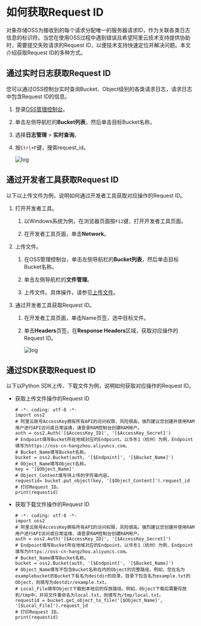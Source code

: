 # 如何获取Request ID

对象存储OSS为接收到的每个请求分配唯一的服务器请求ID，作为关联各类日志信息的标识符。当您在使用OSS过程中遇到错误且希望阿里云技术支持提供协助时，需要提交失败请求的Request ID，以便技术支持快速定位并解决问题。本文介绍获取Request ID的多种方式。

## 通过实时日志获取Request ID

您可以通过OSS控制台实时查询Bucket、Object级别的各类请求日志，请求日志中包含Request ID的信息。

1.  登录[OSS管理控制台](https://oss.console.aliyun.com/)。

2.  单击左侧导航栏的**Bucket列表**，然后单击目标Bucket名称。

3.  选择**日志管理** \> **实时查询**。

4.  按`Ctrl+F`键，搜索request\_id。

    ![log](https://static-aliyun-doc.oss-accelerate.aliyuncs.com/assets/img/zh-CN/3797193261/p283829.jpg)


## 通过开发者工具获取Request ID

以下以上传文件为例，说明如何通过开发者工具获取对应操作的Request ID。

1.  打开开发者工具。

    1.  以Windows系统为例，在浏览器页面按`F12`键，打开开发者工具页面。

    2.  在开发者工具页面，单击**Network**。

2.  上传文件。

    1.  在OSS管理控制台，单击左侧导航栏的**Bucket列表**，然后单击目标Bucket名称。

    2.  单击左侧导航栏的**文件管理**。

    3.  上传文件。具体操作，请参见[上传文件](/cn.zh-CN/控制台用户指南/文件管理/上传文件.md)。

3.  通过开发者工具获取Request ID。

    1.  在开发者工具页面，单击Name页签，选中目标文件。

    2.  单击**Headers**页签，在**Response Headers**区域，获取对应操作的Request ID。

        ![log](https://static-aliyun-doc.oss-accelerate.aliyuncs.com/assets/img/zh-CN/3661383261/p283939.jpg)


## 通过SDK获取Request ID

以下以Python SDK上传、下载文件为例，说明如何获取对应操作的Request ID。

-   获取上传文件操作的Request ID

    ```
    # -*- coding: utf-8 -*-
    import oss2
    # 阿里云账号AccessKey拥有所有API的访问权限，风险很高。强烈建议您创建并使用RAM用户进行API访问或日常运维，请登录RAM控制台创建RAM用户。
    auth = oss2.Auth('[$AccessKey_ID]', '[$AccessKey_Secret]')
    # Endpoint填写Bucket所在地域对应的Endpoint。以华东1（杭州）为例，Endpoint填写为https://oss-cn-hangzhou.aliyuncs.com。
    # Bucket_Name填写Bucket名称。
    bucket = oss2.Bucket(auth, '[$Endpoint]', '[$Bucket_Name]')
    # Object_Name填写Object名称。
    key = '[$Object_Name]'
    # Object_Content填写待上传的字符串内容。
    requestid= bucket.put_object(key, '[$Object_Content]').request_id
    # 打印Request ID。
    print(requestid)
    ```

-   获取下载文件操作的Request ID

    ```
    # -*- coding: utf-8 -*-
    import oss2
    # 阿里云账号AccessKey拥有所有API的访问权限，风险很高。强烈建议您创建并使用RAM用户进行API访问或日常运维，请登录RAM控制台创建RAM用户。
    auth = oss2.Auth('[$AccessKey_ID]', '[$AccessKey_Secret]')
    # Endpoint填写Bucket所在地域对应的Endpoint。以华东1（杭州）为例，Endpoint填写为https://oss-cn-hangzhou.aliyuncs.com。
    # Bucket_Name填写Bucket名称。
    bucket = oss2.Bucket(auth, '[$Endpoint]', '[$Bucket_Name]')
    # Object_Name填写不包含Bucket名称在内的Object的完整路径。例如，您在名为examplebucket的Bucket下有名为destdir的目录，目录下包含名为example.txt的Object，则填写为destdir/example.txt。
    # Local_File填写Object下载到本地后的存放路径。例如，Object下载后需要存放到/tmp中，并将文件重命名为local.txt，则填写为/tmp/local.txt。
    requestid = bucket.get_object_to_file('[$Object_Name]', '[$Local_File]').request_id
    # 打印Request ID。
    print(requestid)
    ```


